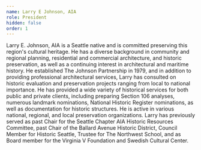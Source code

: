 ```yaml
---
name: Larry E Johnson, AIA
role: President
hidden: false
order: 1
---
```

Larry E. Johnson, AIA is a Seattle native and is committed preserving this region's cultural heritage. He has a diverse background in community and regional planning, residential and commercial architecture, and historic preservation, as well as a continuing interest in architectural and maritime history. He established The Johnson Partnership in 1979, and in addition to providing professional architectural services, Larry has consulted on historic evaluation and preservation projects ranging from local to national importance. He has provided a wide variety of historical services for both public and private clients, including preparing Section 106 analyses, numerous landmark nominations, National Historic Register nominations, as well as documentation for historic structures. He is active in various national, regional, and local preservation organizations. Larry has previously served as past Chair for the Seattle Chapter AIA Historic Resources Committee, past Chair of the Ballard Avenue Historic District, Council Member for Historic Seattle, Trustee for The Northwest School, and as Board member for the Virginia V Foundation and Swedish Cultural Center.